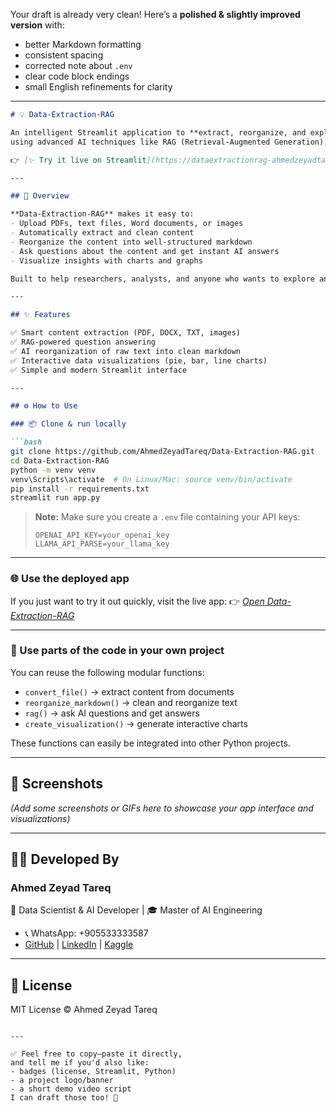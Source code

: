 Your draft is already very clean!
Here’s a **polished & slightly improved version** with:

* better Markdown formatting
* consistent spacing
* corrected note about `.env`
* clear code block endings
* small English refinements for clarity

---

````markdown
# 💡 Data-Extraction-RAG

An intelligent Streamlit application to **extract, reorganize, and explore content** from various document formats,  
using advanced AI techniques like RAG (Retrieval-Augmented Generation), visualization, and markdown structuring.

👉 [✨ Try it live on Streamlit](https://dataextractionrag-ahmedzeyadtareq.streamlit.app/)

---

## 🚀 Overview

**Data-Extraction-RAG** makes it easy to:
- Upload PDFs, text files, Word documents, or images
- Automatically extract and clean content
- Reorganize the content into well-structured markdown
- Ask questions about the content and get instant AI answers
- Visualize insights with charts and graphs

Built to help researchers, analysts, and anyone who wants to explore and understand documents faster.

---

## ✨ Features

✅ Smart content extraction (PDF, DOCX, TXT, images)  
✅ RAG-powered question answering  
✅ AI reorganization of raw text into clean markdown  
✅ Interactive data visualizations (pie, bar, line charts)  
✅ Simple and modern Streamlit interface

---

## ⚙️ How to Use

### 📦 Clone & run locally

```bash
git clone https://github.com/AhmedZeyadTareq/Data-Extraction-RAG.git
cd Data-Extraction-RAG
python -m venv venv
venv\Scripts\activate  # On Linux/Mac: source venv/bin/activate
pip install -r requirements.txt
streamlit run app.py
````

> **Note:** Make sure you create a `.env` file containing your API keys:
>
> ```env
> OPENAI_API_KEY=your_openai_key
> LLAMA_API_PARSE=your_llama_key
> ```

---

### 🌐 Use the deployed app

If you just want to try it out quickly, visit the live app:
👉 *[Open Data-Extraction-RAG](https://dataextractionrag-ahmedzeyadtareq.streamlit.app/)*

---

### 🧰 Use parts of the code in your own project

You can reuse the following modular functions:

* `convert_file()` → extract content from documents
* `reorganize_markdown()` → clean and reorganize text
* `rag()` → ask AI questions and get answers
* `create_visualization()` → generate interactive charts

These functions can easily be integrated into other Python projects.

---

## 📸 Screenshots

*(Add some screenshots or GIFs here to showcase your app interface and visualizations)*

---

## 👨‍💻 Developed By

### Ahmed Zeyad Tareq

📌 Data Scientist & AI Developer | 🎓 Master of AI Engineering

* 📞 WhatsApp: +905533333587
* [GitHub](https://github.com/AhmedZeyadTareq) | [LinkedIn](https://www.linkedin.com/in/ahmed-zeyad-tareq) | [Kaggle](https://www.kaggle.com/ahmedzeyadtareq)

---

## 📄 License

MIT License © Ahmed Zeyad Tareq

```

---

✅ Feel free to copy–paste it directly,  
and tell me if you'd also like:
- badges (license, Streamlit, Python)
- a project logo/banner
- a short demo video script  
I can draft those too! 🚀
```
